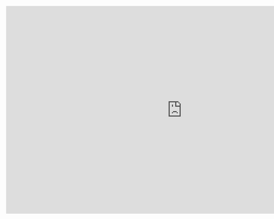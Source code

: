 <iframe src="https://docs.google.com/presentation/d/e/2PACX-1vTv7w6ZWEbzpy3CCmGoy4AEpLTGhgdEphhBhKhKFwP4y6NaWkakDNLZuUOeEtNdYGY2VLhrI6amde_5/embed?start=false&loop=false&delayms=3000" frameborder="0" width="960" height="569" allowfullscreen="true" mozallowfullscreen="true" webkitallowfullscreen="true"></iframe>